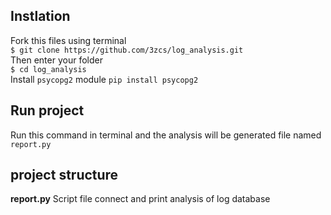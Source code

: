 ## Instlation 
Fork this files using terminal <br />
`$ git clone https://github.com/3zcs/log_analysis.git`<br />
Then enter your folder <br />
`$ cd log_analysis`<br />
Install `psycopg2` module `pip install psycopg2`<br />

## Run project 
Run this command in terminal and the analysis will be generated file named `report.py`<br />

## project structure
**report.py** Script file connect and print analysis of log database <br />
